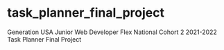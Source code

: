 # task_planner_final_project
Generation USA Junior Web Developer Flex National Cohort 2 2021-2022 Task Planner Final Project
